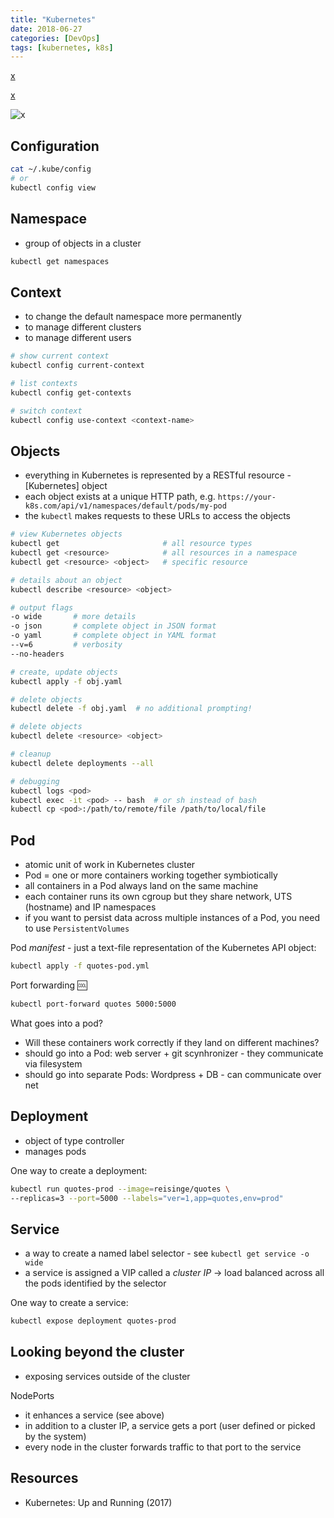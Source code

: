 ```yaml
---
title: "Kubernetes"
date: 2018-06-27
categories: [DevOps]
tags: [kubernetes, k8s]
---
```


[x](https://drive.google.com/open?id=1jL-McYa87pPNICXQb9fhp91TZHHST-dX)

[x](https://drive.google.com/open?id=1jL-McYa87pPNICXQb9fhp91TZHHST-dX)

![x](https://www.draw.io/?lightbox=1&highlight=0000ff&edit=_blank&layers=1&nav=1&title=kubernetes.png#R7ZbBjpswEIafhmMjwAnJHjfJ7vbQSqvm0GPlxROwahhqTEj69B0vBkKgUqVFbQ97wvwztmf%2Bz1h4bJednzQv0s8oQHmhL84e23thGCzDiB5WuTTKJto0QqKlcEm9cJA%2FwYm%2BUyspoBwkGkRlZDEUY8xziM1A41pjPUw7ohruWvAERsIh5mqsfpXCpK6Lld%2FrH0Emabtz4LtIxttkJ5QpF1hfSezBYzuNaJpRdt6Bsua1vjTzHn8T7QrTkJs%2FmeB8P3FVud72UCi8ZHZ%2BU6G5tG1rrHIBdmbgsW2dSgOHgsc2WhNo0lKTKRdW%2FAXUM5bSSMxJi2lF0BQ4gTaSvPx0k%2FCCxmBGCVzJZHLGvQsYtHuNW3Xd23Q4X0mu9SfADIy%2BUIqLdhjcOQwj9173VFmrpddEN07k7iQl3dq92TRwfk97vx55%2F4W8p0YPQN5HivbaCnkaMIh%2BVPZobKlB88EZdU8ZCo6mj9IocU%2FVPB9fF2rVG65UFn058B8wFbxMuwM2B%2BDlDeC7CcDhFOBgBsDhCPAzipH73RXgXxvgD50vjcbvsEOFZN4%2BxxzehGPa%2FREkKq2wVWbnxF7ki6yMOSxihZVY0N1quMxBfytBn6Q9MdujVKqt0QuZ76%2Fv9tFMJNdDkiyIRiRXEyBZ9HaOq3eOs3Fk69U%2F4xi9c5yN43Lz175Heu1%2FiF5jV7%2BV7OEX)

Configuration
-------------

```bash
cat ~/.kube/config
# or
kubectl config view
```

Namespace
---------

* group of objects in a cluster

```bash
kubectl get namespaces
```

Context
-------

* to change the default namespace more permanently
* to manage different clusters
* to manage different users

```bash
# show current context
kubectl config current-context

# list contexts
kubectl config get-contexts

# switch context
kubectl config use-context <context-name>
```

Objects
-------

* everything in Kubernetes is represented by a RESTful resource - [Kubernetes] object
* each object exists at a unique HTTP path, e.g. `https://your-k8s.com/api/v1/namespaces/default/pods/my-pod`
* the `kubectl` makes requests to these URLs to access the objects

```bash
# view Kubernetes objects
kubectl get                       # all resource types
kubectl get <resource>            # all resources in a namespace
kubectl get <resource> <object>   # specific resource

# details about an object
kubectl describe <resource> <object>

# output flags
-o wide       # more details
-o json       # complete object in JSON format
-o yaml       # complete object in YAML format
--v=6         # verbosity
--no-headers

# create, update objects
kubectl apply -f obj.yaml

# delete objects
kubectl delete -f obj.yaml  # no additional prompting!

# delete objects
kubectl delete <resource> <object>

# cleanup
kubectl delete deployments --all

# debugging
kubectl logs <pod>
kubectl exec -it <pod> -- bash  # or sh instead of bash
kubectl cp <pod>:/path/to/remote/file /path/to/local/file
```

Pod
---

* atomic unit of work in Kubernetes cluster
* Pod = one or more containers working together symbiotically
* all containers in a Pod always land on the same machine
* each container runs its own cgroup but they share network, UTS (hostname) and IP namespaces
* if you want to persist data across multiple instances of a Pod, you need to use `PersistentVolumes`

Pod *manifest* - just a text-file representation of the Kubernetes API object:

```bash
kubectl apply -f quotes-pod.yml
```

Port forwarding :cool:

```bash
kubectl port-forward quotes 5000:5000
```

What goes into a pod?

* Will these containers work correctly if they land on different machines?
* should go into a Pod: web server + git scynhronizer - they communicate via
    filesystem
* should go into separate Pods: Wordpress + DB - can communicate over net

Deployment
----------

* object of type controller
* manages pods

One way to create a deployment:

```bash
kubectl run quotes-prod --image=reisinge/quotes \
--replicas=3 --port=5000 --labels="ver=1,app=quotes,env=prod"
```

Service
-------

* a way to create a named label selector - see `kubectl get service -o wide`
* a service is assigned a VIP called a *cluster IP* -> load balanced across all
    the pods identified by the selector

One way to create a service:

```bash
kubectl expose deployment quotes-prod
```

Looking beyond the cluster
--------------------------

* exposing services outside of the cluster

NodePorts

* it enhances a service (see above)
* in addition to a cluster IP, a service gets a port (user defined or picked by
    the system)
* every node in the cluster forwards traffic to that port to the service

Resources
---------

* Kubernetes: Up and Running (2017)
